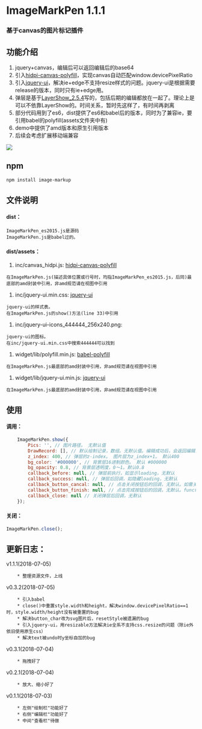 ImageMarkPen 1.1.1
===
### 基于canvas的图片标记插件

功能介绍
---
1. jquery+canvas，编辑后可以返回编辑后的base64
1. 引入[hidpi-canvas-polyfill](https://github.com/jondavidjohn/hidpi-canvas-polyfill)，实现canvas自动匹配window.devicePixelRatio
1. 引入[jquery-ui](https://jqueryui.com)，解决ie+edge不支持resize样式的问题。jquery-ui是根据需要release的版本，同时只有ie+edge用。
1. 弹层是基于[LayerShow_2.5.4](https://github.com/TopuNet/LayerShow/tree/2.5.4)写的，包括后期的编辑都放在一起了。理论上是可以不依靠LayerShow的。时间关系，暂时先这样了，有时间再剥离
1. 部分代码用到了es6，dist提供了es6和babel后的版本，同时为了兼容ie，要引用babel的polyfill(assets文件夹中有)
1. demo中提供了amd版本和原生引用版本
1. 后续会考虑扩展移动端兼容

<img src="https://github.com/agulado/ImageMarkPen/blob/master/demo/ImageMarkUp.png" />

npm
---
```sh
npm install image-markup
```

文件说明
---
#### dist：

```
ImageMarkPen_es2015.js是源码
ImageMarkPen.js是babel过的。
```

#### dist/assets：

1. inc/canvas_hidpi.js: [hidpi-canvas-polyfill](https://github.com/jondavidjohn/hidpi-canvas-polyfill)

```
在ImageMarkPen.js(描述具体位置或行号时，均指ImageMarkPen_es2015.js，后同)最底部的amd封装中引用，非amd规范请在视图中引用

```

1. inc/jquery-ui.min.css: [jquery-ui](https://jqueryui.com)

```
jquery-ui的样式表。
在ImageMarkPen.js的show()方法(line 33)中引用
```

1. inc/jquery-ui-icons_444444_256x240.png:

```
jquery-ui的图标。
在inc/jquery-ui.min.css中搜索444444可以找到
```

1. widget/lib/polyfill.min.js: [babel-polyfill](https://www.babeljs.cn/docs/usage/polyfill/)

```
在ImageMarkPen.js最底部的amd封装中引用，非amd规范请在视图中引用
```

1. widget/lib/jquery-ui.min.js: [jquery-ui](https://jqueryui.com)

```
在ImageMarkPen.js最底部的amd封装中引用，非amd规范请在视图中引用
```

使用
---
#### 调用：

```javascript
	ImageMarkPen.show({
		Pics: '', // 图片路径。 无默认值
		DrawRecord: [], // 默认绘制记录，数组。无默认值。编辑成功后，会返回编辑的记录，此处传入可用于图片保存前的再次操作 或 图片不保存而是保存绘制记录到数据库
		z_index: 400, // 弹层的z-index。 图片层为z_index+1。 默认400
		bg_color: '#000000', // 背景层16进制颜色。 默认 #000000
		bg_opacity: 0.8, // 背景层透明度，0～1。默认0.8
		callback_before: null, // 弹层前执行，如显示loading，无默认
		callback_success: null, // 弹层后回调，如隐藏loading，无默认
		callback_button_cancal: null, // 点击关闭按钮后的回调，无默认。如需关闭弹层请调用close()
		callback_button_finish: null, // 点击完成按钮后的回调，无默认。function(base64,DrawRecord){ @base64: 图片base64; @DrawRecord: canvas绘制记录数组}。如需关闭弹层请调用close()
		callback_close: null // 关闭弹层后回调，无默认
	});
```

#### 关闭：

```javascript
ImageMarkPen.close();
```

更新日志：
---
v1.1.1(2018-07-05)
		
		* 整理资源文件，上线

v0.3.2(2018-07-05)

		* 引入babel
		* close()中重置style.width和height，解决window.devicePixelRatio==1时，style.width/height没有被重置的bug
		* 解决button_char改为svg图片后，resetStyle被遗漏的bug
		* 引入jquery-ui，用resizable方法解决ie全系不支持css.resize的问题（除ie外依旧使用原生css）
		* 解决text被undo时y坐标自加的bug

v0.3.1(2018-07-04)

		* 拖拽好了

v0.2.1(2018-07-04)

        * 放大、缩小好了

v0.1.1(2018-07-03)

        * 左侧"绘制栏"功能好了
        * 右侧"编辑栏"功能好了
        * 中间"查看栏"待做

